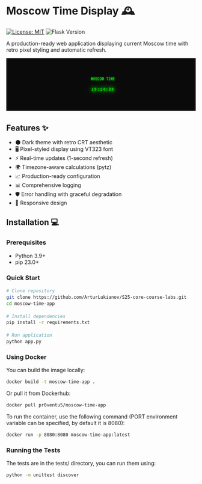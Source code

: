 # Moscow Time Display 🕰️

[![License: MIT](https://img.shields.io/badge/License-MIT-green.svg)](https://opensource.org/licenses/MIT)
![Flask Version](https://img.shields.io/badge/flask-3.1.0-lightgrey)

A production-ready web application displaying current Moscow time with retro pixel styling and automatic refresh.

![Moscow Time Screenshot](docs/screenshot.png)

## Features ✨

- 🌑 Dark theme with retro CRT aesthetic
- 🖥️ Pixel-styled display using VT323 font
- ⚡ Real-time updates (1-second refresh)
- 🌍 Timezone-aware calculations (pytz)
- 📈 Production-ready configuration
- 📊 Comprehensive logging
- 🛡️ Error handling with graceful degradation
- 📱 Responsive design

## Installation 💻

### Prerequisites

- Python 3.9+
- pip 23.0+

### Quick Start

```bash
# Clone repository
git clone https://github.com/ArturLukianov/S25-core-course-labs.git
cd moscow-time-app

# Install dependencies
pip install -r requirements.txt

# Run application
python app.py
```

### Using Docker

You can build the image locally:

```bash
docker build -t moscow-time-app .
```

Or pull it from Dockerhub:

```bash
docker pull pr0ventu5/moscow-time-app
```

To run the container, use the following command (PORT environment variable can be specified, by default it is 8080):

```bash
docker run -p 8080:8080 moscow-time-app:latest
```

### Running the Tests

The tests are in the tests/ directory, you can run them using:

```bash
python -m unittest discover
```
